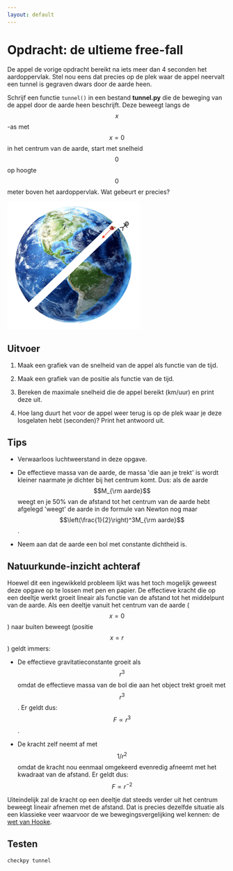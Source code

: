 ```yaml
---
layout: default
---
```

# Opdracht: de ultieme free-fall

De appel de vorige opdracht bereikt na iets meer dan 4 seconden het aardoppervlak. Stel nou eens dat precies op de plek waar de appel neervalt een tunnel is gegraven dwars door de aarde heen.

Schrijf een functie `tunnel()` in een bestand **tunnel.py** die de beweging van de appel door de aarde heen beschrijft. Deze beweegt langs de $$x$$-as met $$x=0$$ in het centrum van de aarde, start met snelheid $$0$$ op hoogte $$0$$ meter boven het aardoppervlak. Wat gebeurt er precies?
 
![](EarthHole.png)

## Uitvoer

1. Maak een grafiek van de snelheid van de appel als functie van de tijd.

2. Maak een grafiek van de positie als functie van de tijd.

3. Bereken de maximale snelheid die de appel bereikt (km/uur) en print deze uit.

4. Hoe lang duurt het voor de appel weer terug is op de plek waar je deze losgelaten hebt (seconden)? Print het antwoord uit.

## Tips

- Verwaarloos luchtweerstand in deze opgave.

- De effectieve massa van de aarde, de massa 'die aan je trekt' is wordt
  kleiner naarmate je dichter bij het centrum komt. Dus: als de aarde $$M_{\rm
  aarde}$$ weegt en je 50% van de afstand tot het centrum van de aarde hebt
  afgelegd 'weegt' de aarde in de formule van Newton nog maar
  $$\left(\frac{1}{2}\right)^3M_{\rm aarde}$$.

- Neem aan dat de aarde een bol met constante dichtheid is.

## Natuurkunde-inzicht achteraf

Hoewel dit een ingewikkeld probleem lijkt was het toch mogelijk geweest deze opgave op te lossen met pen en papier. De effectieve kracht die op een deeltje werkt groeit lineair als functie van de afstand tot het middelpunt van de aarde. Als een deeltje vanuit het centrum van de aarde ($$x=0$$) naar buiten beweegt (positie $$x=r$$) geldt immers:

  - De effectieve gravitatieconstante groeit als $$r^3$$ omdat de effectieve massa van de bol die aan het object trekt groeit met $$r^3$$. Er geldt dus: $$F\propto r^3$$.

  - De kracht zelf neemt af met $$1/r^2$$ omdat de kracht nou eenmaal omgekeerd evenredig afneemt met het kwadraat van de afstand. Er geldt dus: $$F\propto r^{-2}$$
  
Uiteindelijk zal de kracht op een deeltje dat steeds verder uit het centrum beweegt lineair afnemen met de afstand. Dat is precies dezelfde situatie als een klassieke veer waarvoor de we bewegingsvergelijking wel kennen: de [wet van Hooke](https://nl.wikipedia.org/wiki/Wet_van_Hooke).


## Testen

	checkpy tunnel